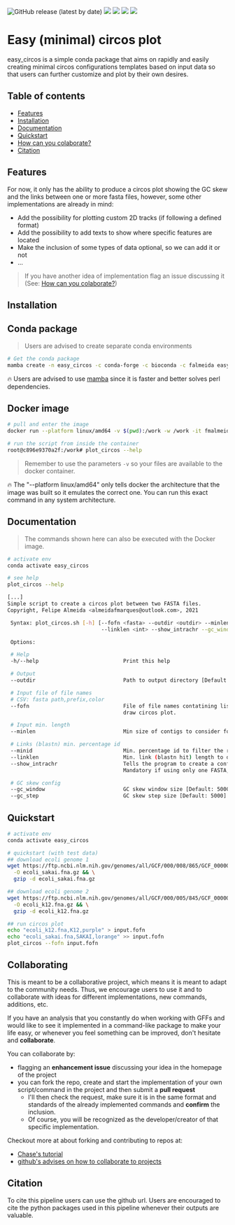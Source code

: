 ![GitHub release (latest by date)](https://img.shields.io/github/v/release/fmalmeida/easy_circos?style=flat-square) ![](https://anaconda.org/falmeida/easy_circos/badges/version.svg) ![](https://anaconda.org/falmeida/easy_circos/badges/latest_release_date.svg) ![](https://anaconda.org/falmeida/easy_circos/badges/platforms.svg) ![](https://anaconda.org/falmeida/easy_circos/badges/installer/conda.svg)

# Easy (minimal) circos plot

easy_circos is a simple conda package that aims on rapidly and easily creating minimal circos configurations templates based on input data so that users can further customize and plot by their own desires.

## Table of contents

* [Features](https://github.com/fmalmeida/easy_circos#features)
* [Installation](https://github.com/fmalmeida/easy_circos#installation)
* [Documentation](https://github.com/fmalmeida/easy_circos#documentation)
* [Quickstart](https://github.com/fmalmeida/easy_circos#quickstart)
* [How can you colaborate?](https://github.com/fmalmeida/easy_circos#collaborating)
* [Citation](https://github.com/fmalmeida/easy_circos#citation)

## Features

For now, it only has the ability to produce a circos plot showing the GC skew and the links between one or more fasta files, however, some other implementations are already in mind:

* Add the possibility for plotting custom 2D tracks (if following a defined format)
* Add the possibility to add texts to show where specific features are located
* Make the inclusion of some types of data optional, so we can add it or not
* ...

> If you have another idea of implementation flag an issue discussing it (See: [How can you colaborate?](https://github.com/fmalmeida/easy_circos#collaborating))

## Installation

## Conda package

> Users are advised to create separate conda environments

```bash
# Get the conda package
mamba create -n easy_circos -c conda-forge -c bioconda -c falmeida easy_circos
```

:fire: Users are advised to use [mamba](https://github.com/mamba-org/mamba) since it is faster and better solves perl dependencies.

## Docker image

```bash
# pull and enter the image
docker run --platform linux/amd64 -v $(pwd):/work -w /work -it fmalmeida/easy_circos

# run the script from inside the container
root@c896e9370a2f:/work# plot_circos --help
```

> Remember to use the parameters `-v` so your files are available to the docker container.

:fire: The "--platform linux/amd64" only tells docker the architecture that the image was built so it emulates the correct one. You can run this exact command in any system architecture.

## Documentation

> The commands shown here can also be executed with the Docker image.

```bash
# activate env
conda activate easy_circos

# see help
plot_circos --help

[...]
Simple script to create a circos plot between two FASTA files.
Copyright, Felipe Almeida <almeidafmarques@outlook.com>, 2021

 Syntax: plot_circos.sh [-h] [--fofn <fasta> --outdir <outdir> --minlen <int> --minid <int>
                              --linklen <int> --show_intrachr --gc_window <int> --gc_step <int>]

 Options:

 # Help
 -h/--help                           Print this help

 # Output
 --outdir                            Path to output directory [Default: ./results]

 # Input file of file names
 # CSV: fasta path,prefix,color
 --fofn                              File of file names contatining list of fastas to
                                     draw circos plot.

 # Input min. length
 --minlen                            Min size of contigs to consider for plot [Default: 10000]

 # Links (blastn) min. percentage id
 --minid                             Min. percentage id to filter the results of blastn to draw links [Default: 85]
 --linklen                           Min. link (blastn hit) length to display in plot [Default: 5000]
 --show_intrachr                     Tells the program to create a conf file showing intra chr links [Default: false]
                                     Mandatory if using only one FASTA, otherwise, links will not be shown.

 # GC skew config
 --gc_window                         GC skew window size [Default: 5000]
 --gc_step                           GC skew step size [Default: 5000]
```

## Quickstart

```bash
# activate env
conda activate easy_circos

# quickstart (with test data)
## download ecoli genome 1
wget https://ftp.ncbi.nlm.nih.gov/genomes/all/GCF/000/008/865/GCF_000008865.2_ASM886v2/GCF_000008865.2_ASM886v2_genomic.fna.gz \
  -O ecoli_sakai.fna.gz && \
  gzip -d ecoli_sakai.fna.gz

## download ecoli genome 2
wget https://ftp.ncbi.nlm.nih.gov/genomes/all/GCF/000/005/845/GCF_000005845.2_ASM584v2/GCF_000005845.2_ASM584v2_genomic.fna.gz \
  -O ecoli_k12.fna.gz && \
  gzip -d ecoli_k12.fna.gz

## run circos plot
echo "ecoli_k12.fna,K12,purple" > input.fofn
echo "ecoli_sakai.fna,SAKAI,lorange" >> input.fofn
plot_circos --fofn input.fofn
```

## Collaborating

This is meant to be a collaborative project, which means it is meant to adapt to the community needs. Thus, we encourage users to use it and to collaborate with ideas for different implementations, new commands, additions, etc.

If you have an analysis that you constantly do when working with GFFs and would like to see it implemented in a command-like package to make your life easy, or whenever you feel something can be improved, don't hesitate and **collaborate**.

You can collaborate by:

* flagging an **enhancement issue** discussing your idea in the homepage of the project
* you can fork the repo, create and start the implementation of your own script/command in the project and then submit a **pull request**
    * I'll then check the request, make sure it is in the same format and standards of the already implemented commands and **confirm** the inclusion.
    * Of course, you will be recognized as the developer/creator of that specific implementation.

Checkout more at about forking and contributing to repos at:

* [Chase's tutorial](https://gist.github.com/Chaser324/ce0505fbed06b947d962)
* [github's advises on how to collaborate to projects](https://docs.github.com/en/free-pro-team@latest/github/collaborating-with-issues-and-pull-requests)

## Citation

To cite this pipeline users can use the github url. Users are encouraged to cite the python packages used in this pipeline whenever their outputs are valuable.
